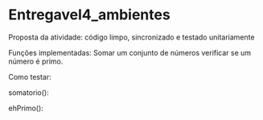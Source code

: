 # Entregavel4_ambientes
Proposta da atividade: código limpo, sincronizado e testado unitariamente

Funções implementadas: Somar um conjunto de números verificar se um número é primo.

Como testar: 

somatorio():


ehPrimo():




